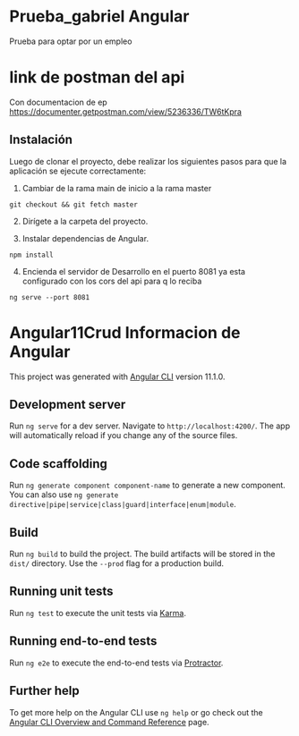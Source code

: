 # Prueba_gabriel Angular

Prueba para optar por un empleo

# link de postman del api

Con documentacion de ep
https://documenter.getpostman.com/view/5236336/TW6tKpra

## Instalación

Luego de clonar el proyecto, debe realizar los siguientes pasos para que la aplicación se ejecute correctamente:

1. Cambiar de la rama main de inicio a la rama master

```
git checkout && git fetch master
```

2. Dirígete a la carpeta del proyecto.

3. Instalar dependencias de Angular.

```
npm install
```

4. Encienda el servidor de Desarrollo en el puerto 8081 ya esta configurado con los cors del api para q lo reciba

```
ng serve --port 8081
```

# Angular11Crud Informacion de Angular

This project was generated with [Angular CLI](https://github.com/angular/angular-cli) version 11.1.0.

## Development server

Run `ng serve` for a dev server. Navigate to `http://localhost:4200/`. The app will automatically reload if you change any of the source files.

## Code scaffolding

Run `ng generate component component-name` to generate a new component. You can also use `ng generate directive|pipe|service|class|guard|interface|enum|module`.

## Build

Run `ng build` to build the project. The build artifacts will be stored in the `dist/` directory. Use the `--prod` flag for a production build.

## Running unit tests

Run `ng test` to execute the unit tests via [Karma](https://karma-runner.github.io).

## Running end-to-end tests

Run `ng e2e` to execute the end-to-end tests via [Protractor](http://www.protractortest.org/).

## Further help

To get more help on the Angular CLI use `ng help` or go check out the [Angular CLI Overview and Command Reference](https://angular.io/cli) page.
